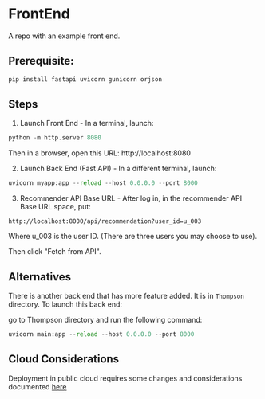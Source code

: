 # FrontEnd
A repo with an example front end.

## Prerequisite:

```python
pip install fastapi uvicorn gunicorn orjson
```

## Steps

1. Launch Front End - In a terminal, launch:
```python
python -m http.server 8080
```

Then in a browser, open this URL: http://localhost:8080

2. Launch Back End (Fast API) - In a different terminal, launch:
```python
uvicorn myapp:app --reload --host 0.0.0.0 --port 8000
```

3. Recommender API Base URL - After log in, in the recommender API Base URL space, put:

```
http://localhost:8000/api/recommendation?user_id=u_003
```

Where u_003 is the user ID. (There are three users you may choose to use).

Then click "Fetch from API".


## Alternatives

There is another back end that has more feature added. It is in `Thompson` directory. To launch this back end:

go to Thompson directory and run the following command:

```python
uvicorn main:app --reload --host 0.0.0.0 --port 8000
```


## Cloud Considerations

Deployment in public cloud requires some changes and considerations documented [here](Cloud_Consideration.md)